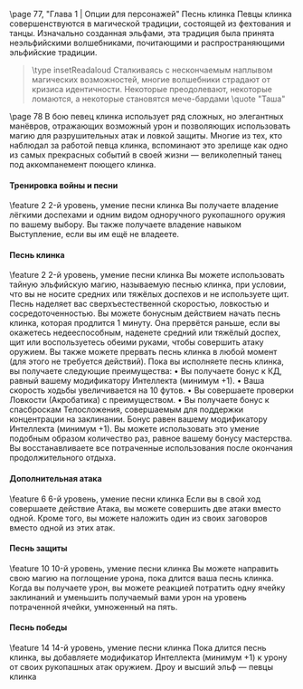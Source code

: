 \page 77, "Глава 1 | Опции для персонажей"
Песнь клинка
Певцы клинка совершенствуются в магической традиции, состоящей из фехтования и танцы.
Изначально созданная эльфами, эта традиция была принята неэльфийскими волшебниками, почитающими и распространяющими эльфийские традиции.
> \type insetReadaloud
> Сталкиваясь с нескончаемым наплывом магических возможностей, многие волшебники страдают от кризиса идентичности. Некоторые преодолевают, некоторые ломаются, а некоторые становятся мече-бардами
> \quote "Таша"

\page 78
В бою певец клинка использует ряд сложных, но элегантных манёвров, отражающих возможный урон и позволяющих использовать магию для разрушительных атак и ловкой защиты. Многие из тех, кто наблюдал за работой певца клинка, вспоминают это зрелище как одно из самых прекрасных событий в своей жизни — великолепный танец под аккомпанемент поющего клинка.
#### Тренировка войны и песни
\feature 2
2-й уровень, умение песни клинка
Вы получаете владение лёгкими доспехами и одним видом одноручного рукопашного оружия по вашему выбору.
Вы также получаете владение навыком Выступление, если вы им ещё не владеете.
#### Песнь клинка
\feature 2
2-й уровень, умение песни клинка
Вы можете использовать тайную эльфийскую магию, называемую песнью клинка, при условии, что вы не носите средних или тяжёлых доспехов и не используете щит. Песнь наделяет вас сверхъестественной скоростью, ловкостью и сосредоточенностью.
Вы можете бонусным действием начать песнь клинка, которая продлится 1 минуту. Она прервётся раньше, если вы окажетесь недееспособным, наденете средний или тяжёлый доспех, щит или воспользуетесь обеими руками, чтобы совершить атаку оружием. Вы также можете прервать песнь клинка в любой момент (для этого не требуется действий).
Пока вы исполняете песнь клинка, вы получаете следующие преимущества:
• Вы получаете бонус к КД, равный вашему модификатору Интеллекта (минимум +1).
• Ваша скорость ходьбы увеличивается на 10 футов.
• Вы совершаете проверки Ловкости (Акробатика) с преимуществом.
• Вы получаете бонус к спасброскам Телосложения, совершаемым для поддержки концентрации на заклинании. Бонус равен вашему модификатору Интеллекта (минимум +1).
Вы можете использовать это умение подобным образом количество раз, равное вашему бонусу мастерства. Вы восстанавливаете все потраченные использования после окончания продолжительного отдыха.
#### Дополнительная атака
\feature 6
6-й уровень, умение песни клинка
Если вы в свой ход совершаете действие Атака, вы можете совершить две атаки вместо одной. Кроме того, вы можете наложить один из своих заговоров вместо одной из этих атак.
#### Песнь защиты
\feature 10
10-й уровень, умение песни клинка
Вы можете направить свою магию на поглощение урона, пока длится ваша песнь клинка. Когда вы получаете урон, вы можете реакцией потратить одну ячейку заклинаний и уменьшить получаемый вами урон на уровень потраченной ячейки, умноженный на пять.
#### Песнь победы
\feature 14
14-й уровень, умение песни клинка
Пока длится песнь клинка, вы добавляете модификатор Интеллекта (минимум +1) к урону от своих рукопашных атак оружием.
Дроу и высший эльф — певцы клинка
